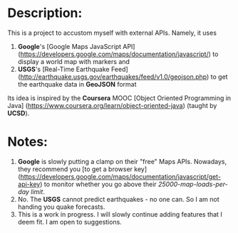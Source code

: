 # Description:

This is a project to accustom myself with external APIs. Namely, it uses

1. __Google__'s [Google Maps JavaScript API] (https://developers.google.com/maps/documentation/javascript/) to display a world map  with markers and
2. __USGS__'s [Real-Time Earthquake Feed] (http://earthquake.usgs.gov/earthquakes/feed/v1.0/geojson.php) to get the earthquake data in __GeoJSON__ format

Its idea is inspired by the __Coursera__ MOOC [Object Oriented Programming in Java] (https://www.coursera.org/learn/object-oriented-java) (taught by __UCSD__).

# Notes:

1. __Google__ is slowly putting a clamp on their "free" Maps APIs. Nowadays, they recommend you [to get a browser key] (https://developers.google.com/maps/documentation/javascript/get-api-key) to monitor whether you go above their *25000-map-loads-per-day limit*.
2. No. The __USGS__ cannot predict earthquakes - no one can. So I am not handing you quake forecasts.
3. This is a work in progress. I will slowly continue adding features that I deem fit. I am open to suggestions.
